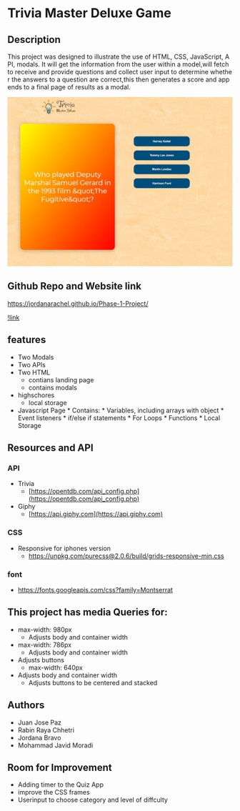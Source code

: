 # Trivia Master Deluxe Game
## Description 
This project was designed to illustrate the use of HTML, CSS, JavaScript, API, modals. It will get the information from the user within a model,will fetch to receive and provide questions and collect user input to determine whether the answers to a question are correct,this then generates a score and appends to a final page of results as a modal. 


![image of website](./assets/img/secreenshot.JPG)


## Github Repo and Website link 
 https://jordanarachel.github.io/Phase-1-Project/
 
 [!link](https://jordanarachel.github.io/Phase-1-Project/)

## features 
- Two Modals
- Two APIs
- Two HTML 
    - contians landing page
    - contains modals 
- highschores
    - local storage 
- Javascript Page * Contains: * Variables, including arrays with object * Event listeners * if/else if statements * For Loops * Functions * Local Storage

## Resources and API
### API
- Trivia 
    - [https://opentdb.com/api_config.php](https://opentdb.com/api_config.php)
- Giphy 
    - [https://api.giphy.com](https://api.giphy.com)

### CSS 
- Responsive for iphones version 
    - https://unpkg.com/purecss@2.0.6/build/grids-responsive-min.css

### font
- https://fonts.googleapis.com/css?family=Montserrat

## This project has media Queries for:
- max-width: 980px
    - Adjusts body and container width
- max-width: 786px
    - Adjusts body and container width
- Adjusts buttons
    - max-width: 640px
- Adjusts body and container width
    - Adjusts buttons to be centered and stacked


## Authors 
- Juan Jose Paz 
- Rabin Raya Chhetri 
- Jordana Bravo
- Mohammad Javid Moradi 

## Room for Improvement 
- Adding timer to the Quiz App 
- improve the CSS frames 
- Userinput to choose category and level of diffculty 

​






